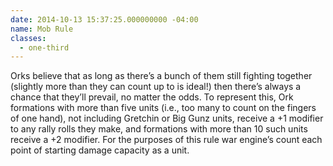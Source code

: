 ```yaml
---
date: 2014-10-13 15:37:25.000000000 -04:00
name: Mob Rule
classes:
  - one-third
---
```

Orks believe that as long as there&rsquo;s a bunch of them still fighting together (slightly more than they can count up to is ideal!) then there’s always a chance that they&rsquo;ll prevail, no matter the odds. To represent this, Ork formations with more than five units (i.e., too many to count on the fingers of one hand), not including Gretchin or Big Gunz units, receive a +1 modifier to any rally rolls they make, and formations with more than 10 such units receive a +2 modifier. For the purposes of this rule war engine’s count each point of starting damage capacity as a unit.